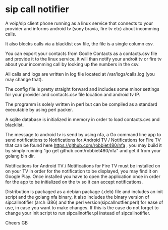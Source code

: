 # sip call notifier
A voip/sip client phone running as a linux service that connects to your provider and informs android tv (sony bravia, fire tv etc) about incomming calls.

It also blocks calls via a blacklist csv file, the file is a single column csv.

You can export your contacts from Goolle Contacts as a contacts.csv file and provide it to the linux service, it will than notify your androit tv or fire tv about your incomming call by looking up the numbers in the csv.

All calls and logs are written in log file located at /var/logs/calls.log (you may change that).

The config file is pretty straight forward and includes some minor settings for your provider and contacts.csv file location and android tv IP.

The programm is solely written in perl but can be compiled as a standard executable by using perl packer.

A sqlite database is initialized in memory in order to load contacts.cvs and blacklist.

The message to android tv is send by using nfa, a Go command line app to send notifications to Notifications for Android TV / Notifications for Fire TV that can be found here https://github.com/robbiet480/nfa , you may build it by simply running "go get github.com/robbiet480/nfa" and get it from your golang bin dir.

Notifications for Android TV / Notifications for Fire TV  must be installed on on your TV in order for the notification to be displayed, you may find it on Google Play. Once installed you have to open the application once in order for the app to be initialized on the tv so it can accept notifications.

Distribution is packaged as a debian package (.deb) file and includes an init script and the golang nfa binary, it also includes the binary version of sipcallnotifier (arch i386) and the perl version(sipcallnotfier.perl) for ease of use, in case you want to make changes. If this is the case do not forget to change your init script to run sipcallnotfier.pl instead of sipcallnotifier.

Cheers
GB

